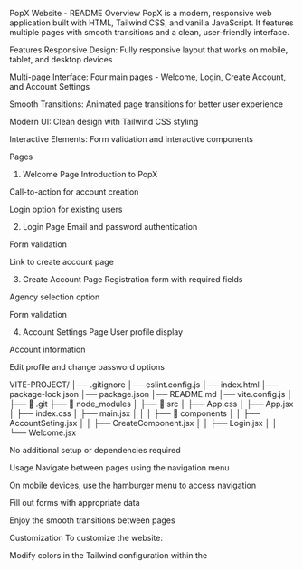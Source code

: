 PopX Website - README
Overview
PopX is a modern, responsive web application built with HTML, Tailwind CSS, and vanilla JavaScript. It features multiple pages with smooth transitions and a clean, user-friendly interface.

Features
Responsive Design: Fully responsive layout that works on mobile, tablet, and desktop devices

Multi-page Interface: Four main pages - Welcome, Login, Create Account, and Account Settings

Smooth Transitions: Animated page transitions for better user experience

Modern UI: Clean design with Tailwind CSS styling

Interactive Elements: Form validation and interactive components

Pages
1. Welcome Page
Introduction to PopX

Call-to-action for account creation

Login option for existing users

2. Login Page
Email and password authentication

Form validation

Link to create account page

3. Create Account Page
Registration form with required fields

Agency selection option

Form validation

4. Account Settings Page
User profile display

Account information

Edit profile and change password options

VITE-PROJECT/
│── .gitignore
│── eslint.config.js
│── index.html
│── package-lock.json
│── package.json
│── README.md
│── vite.config.js
│
├── 📂 .git
├── 📂 node_modules
│
├── 📂 src
│ ├── App.css
│ ├── App.jsx
│ ├── index.css
│ ├── main.jsx
│ │
│ ├── 📂 components
│ │ ├── AccountSeting.jsx
│ │ ├── CreateComponent.jsx
│ │ ├── Login.jsx
│ │ └── Welcome.jsx

No additional setup or dependencies required

Usage
Navigate between pages using the navigation menu

On mobile devices, use the hamburger menu to access navigation

Fill out forms with appropriate data

Enjoy the smooth transitions between pages

Customization
To customize the website:

Modify colors in the Tailwind configuration within the <script> tag

Update content in the respective page sections

Adjust styling using Tailwind CSS classes

Add new pages by following the existing structure

Responsive Breakpoints
Mobile: < 768px

Tablet: 768px - 1024px

Desktop: > 1024px

Form Validation
All forms include basic HTML5 validation:

Required fields must be filled

Email fields must contain valid email addresses

Password fields have appropriate requirements

Future Enhancements
Potential improvements for future versions:

Backend integration for form submission

User authentication system

Database integration for user accounts

Additional pages and features

Dark mode toggle